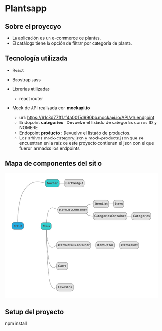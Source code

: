 # Plantsapp


## Sobre el proyecyo ##
* La aplicación es un e-commerce de plantas.
* El catálogo tiene la opción de filtrar por categoría de planta.

## Tecnología utilizada ##
* React
* Boostrap sass
* Librerias utilizadas
    * react router
* Mock de API realizada con __mockapi.io__

    * url: https://61c3d77ff1af4a0017d990bb.mockapi.io/API/v1/:endpoint
    * Endopoint __categories__ : Devuelve el listado de categorías con su ID y NOMBRE
    * Endopoint __producto__ : Devuelve el listado de productos.
    * Los arhivos mock-category.json y mock-products.json que se encuentran en la raíz de este proyecto contienen el json con el que fueron armados los endpoints

## Mapa de componentes del sitio
![components map](https://raw.githubusercontent.com/tatidev/plantsapp-victorluna/master/public/components_map.png)


## Setup del proyecto ##
npm install

